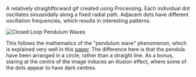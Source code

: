 A relatively straightforward gif created using Processing. Each individual dot oscillates sinusoidally along a fixed radial path. Adjacent dots have different oscillation frequencies, which results in interesting patterns.

![Closed Loop Pendulum Waves](img/fun_things/circPendWave/circPendWave.gif)


This follows the mathematics of the "pendulum wave" phenomenon, which is explained very well in this [paper](http://www.physics.iitm.ac.in/~arul/PH1010/AJP000778PendulumWaves2.pdf). The difference here is that the pendula have been arranged in a circle, rather than a straight line. As a bonus, staring at the centre of the image induces an illusion effect, where some of the dots appear to have dark centres.

